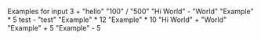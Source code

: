 Examples for input
3 + "hello"
"100" / "500"
"Hi World" - "World"
"Example" * 5
test - "test"
"Example" * 12
"Example" * 10
"Hi World" + "World"
"Example" + 5
"Example" - 5
